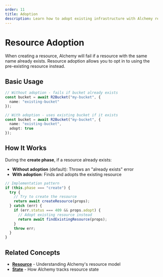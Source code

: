 ```yaml
---
order: 11
title: Adoption
description: Learn how to adopt existing infrastructure with Alchemy resources instead of failing when resources already exist.
---
```


# Resource Adoption

When creating a resource, Alchemy will fail if a resource with the same name already exists. Resource adoption allows you to opt in to using the pre-existing resource instead.

## Basic Usage

```typescript
// Without adoption - fails if bucket already exists
const bucket = await R2Bucket("my-bucket", {
  name: "existing-bucket"
});

// With adoption - uses existing bucket if it exists
const bucket = await R2Bucket("my-bucket", {
  name: "existing-bucket",
  adopt: true
});
```

## How It Works

During the **create phase**, if a resource already exists:

- **Without adoption** (default): Throws an "already exists" error
- **With adoption**: Finds and adopts the existing resource

```typescript
// Implementation pattern
if (this.phase === "create") {
  try {
    // Try to create the resource
    return await createResource(props);
  } catch (err) {
    if (err.status === 409 && props.adopt) {
      // Adopt existing resource instead
      return await findExistingResource(props);
    }
    throw err;
  }
}
```

## Related Concepts

- **[Resource](./resource.md)** - Understanding Alchemy's resource model
- **[State](./state.md)** - How Alchemy tracks resource state
